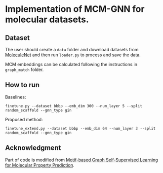 # Implementation of MCM-GNN for molecular datasets.

## Dataset
The user should create a `data` folder and download datasets from [MoleculeNet](https://moleculenet.org/datasets-1) 
and then run `loader.py` to process and save the data. 

MCM embeddings can be calculated following the instructions in `graph_match` folder. 

## How to run
Baselines:
```
finetune.py --dataset bbbp --emb_dim 300 --num_layer 5 --split random_scaffold --gnn_type gin
```

Proposed method:
```
finetune_extend.py --dataset bbbp --emb_dim 64 --num_layer 3 --split random_scaffold --gnn_type gin 
```

## Acknowledgment
Part of code is modified from [Motif-based Graph Self-Supervised Learning for Molecular Property Prediction](https://arxiv.org/abs/2110.00987). 
